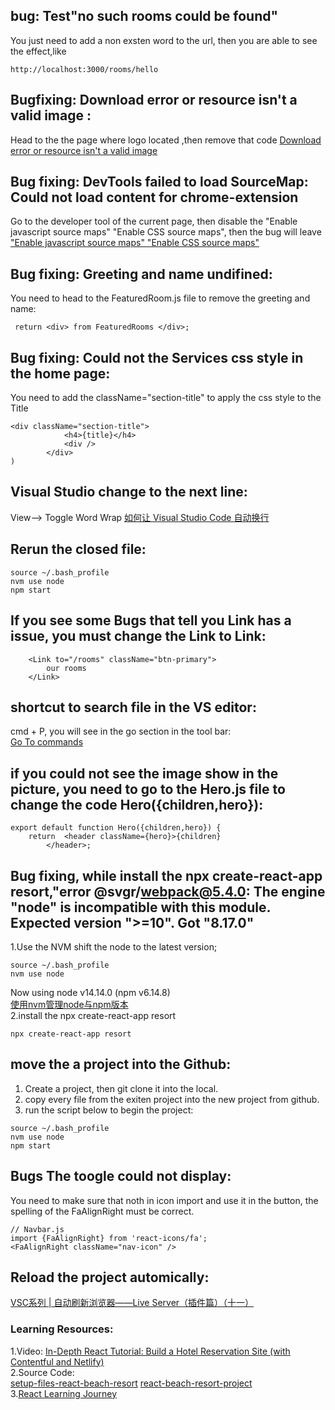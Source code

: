 ## bug: Test"no such rooms could be found"
You just need to add a non exsten word to the url, then you are able to see the effect,like
```
http://localhost:3000/rooms/hello
```


## Bugfixing:  Download error or resource isn't a valid image :
Head to the the page where logo located ,then remove that code 
[Download error or resource isn't a valid image](https://stackoverflow.com/questions/57762747/download-error-or-resource-isnt-a-valid-image?rq=1)   

## Bug fixing: DevTools failed to load SourceMap: Could not load content for chrome-extension

Go to the developer tool of the current page, then disable the "Enable javascript source maps" "Enable CSS source maps", then the bug will leave
["Enable javascript source maps" "Enable CSS source maps"](https://stackoverflow.com/questions/61339968/devtools-failed-to-load-sourcemap-could-not-load-content-for-chrome-extension)  

## Bug fixing: Greeting and name undifined:
You need to head to the FeaturedRoom.js file to remove the greeting and name:  
```
 return <div> from FeaturedRooms </div>;
```

## Bug fixing: Could not the Services css style in the home page:  
You need to add the className="section-title" to apply the css style to the Title
```
<div className="section-title">
            <h4>{title}</h4>
            <div />
        </div>
)
```


## Visual Studio change to the next line:  
View--> Toggle Word Wrap 
[如何让 Visual Studio Code 自动换行](https://www.zhihu.com/question/35042902)

## Rerun the closed file:  
```
source ~/.bash_profile 
nvm use node 
npm start
```
## If you see some Bugs that tell you Link has a issue, you must change the Link to Link:  
```
    <Link to="/rooms" className="btn-primary">
        our rooms
    </Link>
```

## shortcut to search file in the VS editor:
cmd + P, you will see in the go section in the tool bar:  
[Go To commands](https://tutorials.visualstudio.com/vs-get-started/navigating-code#:~:text=To%20start%20using%20Go%20To,that%20matches%20your%20search%20term.)   

## if you could not see the image show in the picture, you need to go to the Hero.js file to change the code Hero({children,hero}):
```
export default function Hero({children,hero}) {
    return  <header className={hero}>{children}  
        </header>;
```

## Bug fixing, while install the npx create-react-app resort,"error @svgr/webpack@5.4.0: The engine "node" is incompatible with this module. Expected version ">=10". Got "8.17.0"
1.Use the NVM shift the node to the latest version;  
```
source ~/.bash_profile 
nvm use node 
```
Now using node v14.14.0 (npm v6.14.8)  
[使用nvm管理node与npm版本](https://juejin.im/post/6844903861157642247)   
2.install the npx create-react-app resort 
```
npx create-react-app resort 
```
## move the a project into the Github:   
1. Create a project, then git clone it into the local.    
2. copy every file from the exiten project into the new project from github.   
3. run the script below to begin the project:  
```
source ~/.bash_profile 
nvm use node  
npm start
```
## Bugs The toogle could not display:
You need to make sure that noth in icon import and use it in the button, the spelling of the FaAlignRight
must be correct.   
```
// Navbar.js
import {FaAlignRight} from 'react-icons/fa';
<FaAlignRight className="nav-icon" /> 
```
## Reload the project automically:
[VSC系列 | 自动刷新浏览器——Live Server（插件篇）（十一）](https://blog.csdn.net/weixin_37930716/article/details/104068298)   
### Learning Resources:  
1.Video: [In-Depth React Tutorial: Build a Hotel Reservation Site (with Contentful and Netlify)](https://www.youtube.com/watch?v=LXJOvkVYQqA&ab_channel=freeCodeCamp.org)  
2.Source Code:  
[setup-files-react-beach-resort](https://github.com/john-smilga/setup-files-react-beach-resort) 
[react-beach-resort-project](https://github.com/john-smilga/react-beach-resort-project)  
3.[React Learning Journey](http://glennou.cn/2020/08/07/React-Learning/)  
